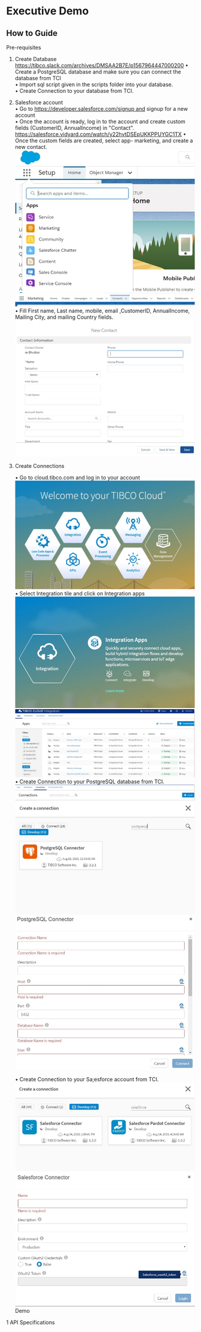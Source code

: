 <h1>Executive Demo</h1>

<h2>How to Guide </h2>

Pre-requisites 

1. Create Database  <br />https://tibco.slack.com/archives/DMSAA2B7E/p1567964447000200
	• Create a PostgreSQL database and make sure you can connect the database from TCI <br />
	• Import sql script given in the scripts folder into your database. <br />
	• Create Connection to your database from TCI. <br />


2. Salesforce account  <br />
	• Go to https://developer.salesforce.com/signup and signup for a new account <br />
	• Once the account is ready, log in to the account and create custom fields (CustomerID, AnnualIncome) in "Contact". <br />
	  https://salesforce.vidyard.com/watch/y22hvtDSEpUKKPPUYGC1TX
	• Once the custom fields are created, select app- marketing, and create a new contact. <br />
	  ![](images/Sf1.JPG)
	  ![](images/Sf2.JPG)
	• Fill First name, Last name, mobile, email ,CustomerID, AnnualIncome, Mailing City, and mailing Country fields.
  	  ![](images/Sf3.JPG)
3. Create Connections <br />

	• Go to cloud.tibco.com and log in to your account <br />
	   ![](images/TC1.JPG)
	• Select Integration tile and click on Integration apps <br />
	   ![](images/TC2.JPG)
	   ![](images/TC3.JPG)
	• Create Connection to your PostgreSQL database from TCI. <br />
          ![](images/TC4.JPG) ![](images/TC5.JPG) ![](images/TC6.JPG)
	  
	• Create Connection to your Sa;esforce account from TCI. <br />
	  ![](images/TC7.JPG) ![](images/TC8.JPG)
Demo 

1 API Specifications 

      
